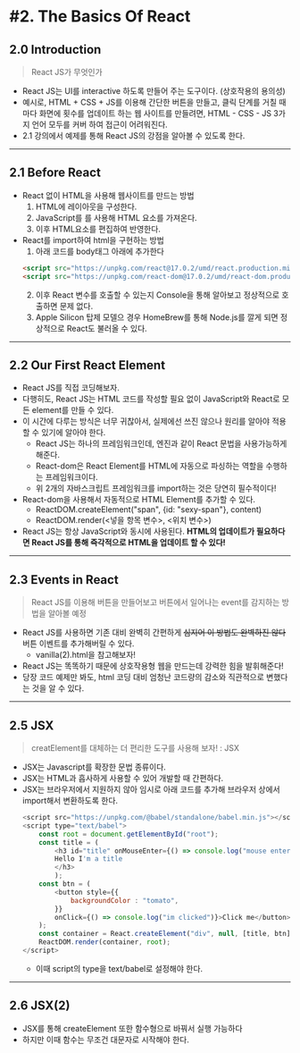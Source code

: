 # #2. The Basics Of React
## 2.0 Introduction
>React JS가 무엇인가
- React JS는 UI를 interactive 하도록 만들어 주는 도구이다. (상호작용의 용의성)
- 예시로, HTML + CSS + JS를 이용해 간단한 버튼을 만들고, 클릭 단계를 거칠 때 마다 화면에 횟수를 업데이트 하는 웹 사이트를 만들려면, HTML - CSS - JS 3가지 언어 모두를 커버 하여 접근이 어려워진다.
- 2.1 강의에서 예제를 통해 React JS의 강점을 알아볼 수 있도록 한다.
---
## 2.1 Before React
- React 없이 HTML을 사용해 웹사이트를 만드는 방법
    1. HTML에 레이아웃을 구성한다.
    2. JavaScript를 <script></script>를 사용해 HTML 요소를 가져온다.
    3. 이후 HTML요소를 편집하여 반영한다.
- React를 import하여 html을 구현하는 방법
    1. 아래 코드를 body태그 아래에 추가한다
    ```HTML
    <script src="https://unpkg.com/react@17.0.2/umd/react.production.min.js"></script>
    <script src="https://unpkg.com/react-dom@17.0.2/umd/react-dom.production.min.js"></script>
    ```
    2. 이후 React 변수를 호출할 수 있는지 Console을 통해 알아보고 정상적으로 호출하면 문제 없다.
    3. Apple Silicon 탑제 모델으 경우 HomeBrew를 통해 Node.js를 깔게 되면 정상적으로 React도 불러올 수 있다.
---
## 2.2 Our First React Element
- React JS를 직접 코딩해보자.
- 다행히도, React JS는 HTML 코드를 작성할 필요 없이 JavaScript와 React로 모든 element를 만들 수 있다.
- 이 시간에 다루는 방식은 너무 귀찮아서, 실제에선 쓰진 않으나 원리를 알아야 적용할 수 있기에 알아야 한다.
    - React JS는 하나의 프레임워크인데, 엔진과 같이 React 문법을 사용가능하게 해준다.
    - React-dom은 React Element를 HTML에 자동으로 파싱하는 역할을 수행하는 프레임워크이다.
    - 위 2개의 자바스크립트 프레임워크를 import하는 것은 당연히 필수적이다!
- React-dom을 사용해서 자동적으로 HTML Element를 추가할 수 있다.
    - ReactDOM.createElement("span", {id: "sexy-span"}, content)
    - ReactDOM.render(<넣을 항목 변수>, <위치 변수>)
- React JS는 항상 JavaScript와 동시에 사용된다. **HTML의 업데이트가 필요하다면 React JS를 통해 즉각적으로 HTML을 업데이트 할 수 있다!**
---
## 2.3 Events in React
>React JS를 이용해 버튼을 만들어보고 버튼에서 일어나는 event를 감지하는 방법을 알아볼 예정
- React JS를 사용하면 기존 대비 완벽히 간편하게 ~~심지어 이 방법도 완벽하진 않다~~ 버튼 이벤트를 추가해버릴 수 있다.
    - vanilla(2).html을 참고해보자!
- React JS는 똑똑하기 때문에 상호작용형 웹을 만드는데 강력한 힘을 발휘해준다!
- 당장 코드 예제만 봐도, html 코딩 대비 엄청난 코드량의 감소와 직관적으로 변했다는 것을 알 수 있다.
---
## 2.5 JSX
>creatElement를 대체하는 더 편리한 도구를 사용해 보자! : JSX
- JSX는 Javascript를 확장한 문법 종류이다.
- JSX는 HTML과 흡사하게 사용할 수 있어 개발할 때 간편하다.
- JSX는 브라우저에서 지원하지 않아 임시로 아래 코드를 추가해 브라우저 상에서 import해서 변환하도록 한다.
    ```JavaScript
    <script src="https://unpkg.com/@babel/standalone/babel.min.js"></script>
    <script type="text/babel">
        const root = document.getElementById("root");
        const title = (
            <h3 id="title" onMouseEnter={() => console.log("mouse enter")}>
            Hello I'm a title
            </h3>
            );
        const btn = (
            <button style={{
                backgroundColor : "tomato",
            }}
            onClick={() => console.log("im clicked")}>Click me</button>
        );
        const container = React.createElement("div", null, [title, btn]);
        ReactDOM.render(container, root);
    </script>
    ```
    - 이때 script의 type을 text/babel로 설정해야 한다.
---
## 2.6 JSX(2)
- JSX를 통해 createElement 또한 함수형으로 바꿔서 실행 가능하다
- 하지만 이때 함수는 무조건 대문자로 시작해야 한다.
